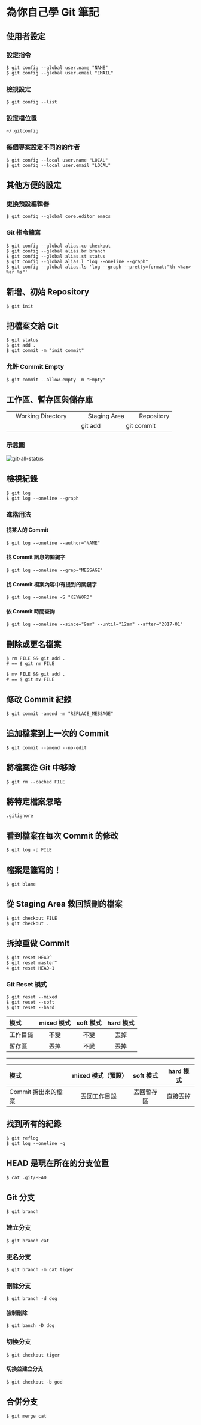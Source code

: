 # 為你自己學 Git 筆記

## 使用者設定
### 設定指令
```
$ git config --global user.name "NAME"
$ git config --global user.email "EMAIL"
```
### 檢視設定
```
$ git config --list
```
### 設定檔位置
```
~/.gitconfig
```
### 每個專案設定不同的的作者
```
$ git config --local user.name "LOCAL"
$ git config --local user.email "LOCAL"
```

## 其他方便的設定
### 更換預設編輯器
```
$ git config --global core.editor emacs
```

### Git 指令縮寫
```
$ git config --global alias.co checkout
$ git config --global alias.br branch
$ git config --global alias.st status
$ git config --global alias.l "log --oneline --graph"
$ git config --global alias.ls 'log --graph --pretty=format:"%h <%an> %ar %s"'
```

## 新增、初始 Repository
```
$ git init
```
## 把檔案交給 Git
```
$ git status
$ git add .
$ git commit -m "init commit"
```

### 允許 Commit Empty
```
$ git commit --allow-empty -m "Empty"
```

## 工作區、暫存區與儲存庫
<table style="text-align: center;">
  <tr>
    <td colspan="2">Working Directory</td>
    <td colspan="2">Staging Area</td>
    <td colspan="2">Repository</td>
  </tr>
   <tr>
    <td></td>
    <td colspan="2">git add</td>
    <td colspan="2">git commit</td>
    <td></td>
  </tr>
</table>

### 示意圖
![git-all-status](images/git-all-status.png)

## 檢視紀錄
```
$ git log
$ git log --oneline --graph
```

### 進階用法
#### 找某人的 Commit
```
$ git log --oneline --author="NAME"
```
#### 找 Commit 訊息的關鍵字
```
$ git log --oneline --grep="MESSAGE"
```
#### 找 Commit 檔案內容中有提到的關鍵字
```
$ git log --oneline -S "KEYWORD"
```

#### 依 Commit 時間查詢
```
$ git log --oneline --since="9am" --until="12am" --after="2017-01"
```

## 刪除或更名檔案
```
$ rm FILE && git add . 
# == $ git rm FILE

$ mv FILE && git add . 
# == $ git mv FILE
```

## 修改 Commit 紀錄
```
$ git commit -amend -m "REPLACE_MESSAGE"
```

## 追加檔案到上一次的 Commit
```
$ git commit --amend --no-edit
```

## 將檔案從 Git 中移除
```
$ git rm --cached FILE
```

## 將特定檔案忽略
```
.gitignore
```

## 看到檔案在每次 Commit 的修改
```
$ git log -p FILE
```

## 檔案是誰寫的！
```
$ git blame
```

## 從 Staging Area 救回誤刪的檔案
```
$ git checkout FILE
$ git checkout .
```

## 拆掉重做 Commit 
```
$ git reset HEAD^
$ git reset master^
4 git reset HEAD~1
```

### Git Reset 模式
```
$ git reset --mixed
$ git reset --soft
$ git reset --hard
```
模式|mixed 模式|soft 模式|hard 模式
:-|:-:|:-:|:-:|
工作目錄|不變|不變|丟掉
暫存區|丟掉|不變|丟掉

---

模式|mixed 模式（預設）|soft 模式 |hard 模式
:-|:-:|:-:|:-:|
Commit 拆出來的檔案| 丟回工作目錄|丟回暫存區| 直接丟掉

## 找到所有的紀錄
```
$ git reflog
$ git log --oneline -g
```

## HEAD 是現在所在的分支位置
```
$ cat .git/HEAD
```

## Git 分支
```
$ git branch
```

### 建立分支
```
$ git branch cat
```

### 更名分支
```
$ git branch -m cat tiger
```

### 刪除分支
```
$ git branch -d dog
```

#### 強制刪除
```
$ git banch -D dog
```

### 切換分支
```
$ git checkout tiger
```

#### 切換並建立分支
```
$ git checkout -b god
```

## 合併分支
```
$ git merge cat
```

